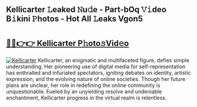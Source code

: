 ## Kellicarter 𝙻eaked 𝙽u𝚍e - Part-bOq 𝚅𝚒deo B𝚒kini 𝙿hotos - Hot All 𝙻eaks Vgon5

# <h2><a href="http://ld3xjh5.urlbe.top/?page=Kellicarter">🔗🔗👉👉 Kellicarter P𝚑oto𝚜Vid𝚎o</a></h2>

[![Kellicarter](https://i.imgur.com/eBuTRDB.gif)](http://ld3xjh5.urlbe.top/?page=Kellicarter)
Kellicarter, an enigmatic and multifaceted figure, defies simple understanding. Her pioneering use of digital media for self-representation has enthralled and infuriated spectators, igniting debates on identity, artistic expression, and the evolving nature of online societies. Though her future plans are unclear, her role in redefining the online community is unquestionable. Fueled by an unyielding resolve and undeniable enchantment, Kellicarter progress in the virtual realm is relentless.
